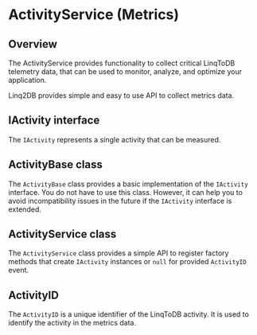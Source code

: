# ActivityService (Metrics)

## Overview

The ActivityService provides functionality to collect critical LinqToDB telemetry data, that can be used to monitor, analyze, and optimize your application.

Linq2DB provides simple and easy to use API to collect metrics data.

## IActivity interface

The `IActivity` represents a single activity that can be measured. 

## ActivityBase class

The `ActivityBase` class provides a basic implementation of the `IActivity` interface. You do not have to use this class.
However, it can help you to avoid incompatibility issues in the future if the `IActivity` interface is extended.

## ActivityService class

The `ActivityService` class provides a simple API to register factory methods that create `IActivity` instances or `null` for provided `ActivityID` event.

## ActivityID

The `ActivityID` is a unique identifier of the LinqToDB activity. It is used to identify the activity in the metrics data.


